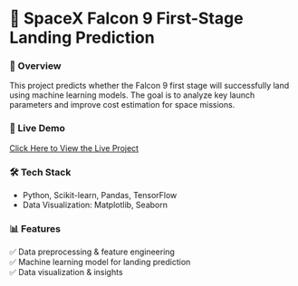 # 🚀 SpaceX Falcon 9 First-Stage Landing Prediction  

### 📌 Overview  
This project predicts whether the Falcon 9 first stage will successfully land using machine learning models. The goal is to analyze key launch parameters and improve cost estimation for space missions.  

### 🔗 Live Demo  
[Click Here to View the Live Project](https://spacex-falcon-9-first-stage-landing-tcy9.onrender.com)  

### 🛠 Tech Stack  
- Python, Scikit-learn, Pandas, TensorFlow  
- Data Visualization: Matplotlib, Seaborn  

### 📊 Features  
✅ Data preprocessing & feature engineering  
✅ Machine learning model for landing prediction  
✅ Data visualization & insights  


